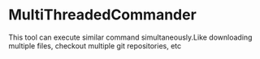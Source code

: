 # MultiThreadedCommander
This tool can execute similar command simultaneously.Like downloading multiple files, checkout multiple git repositories, etc
